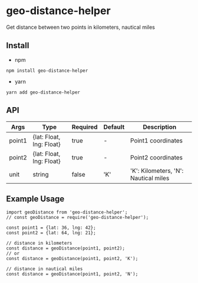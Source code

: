 # geo-distance-helper

Get distance between two points in kilometers, nautical miles

## Install

- npm

```
npm install geo-distance-helper
```

- yarn

```
yarn add geo-distance-helper
```

## API

| Args   | Type                     | Required | Default | Description                          |
| ------ | ------------------------ | -------- | ------- | ------------------------------------ |
| point1 | {lat: Float, lng: Float} | true     | -       | Point1 coordinates                   |
| point2 | {lat: Float, lng: Float} | true     | -       | Point2 coordinates                   |
| unit   | string                   | false    | 'K'     | 'K': Kilometers, 'N': Nautical miles |

## Example Usage

```
import geoDistance from 'geo-distance-helper';
// const geoDistance = require('geo-distance-helper');

const point1 = {lat: 36, lng: 42};
const point2 = {lat: 64, lng: 21};

// distance in kilometers
const distance = geoDistance(point1, point2);
// or
const distance = geoDistance(point1, point2, 'K');

// distance in nautical miles
const distance = geoDistance(point1, point2, 'N');
```
